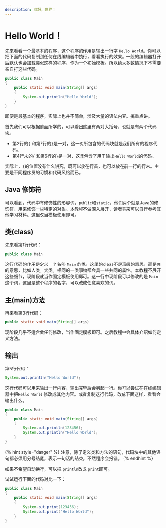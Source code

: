 ```yaml
---
description: 你好，世界！
---
```


# Hello World！

先来看看一个最基本的程序，这个程序的作用是输出一行字 `Hello World`。你可以把下面的代码复制到任何在线编辑器中执行，看看执行的效果。一般的编辑器打开后默认也会加载类似这样的程序，作为一个初始模板。所以绝大多数情况下不需要亲自打这些代码。

```java
public class Main
{
	public static void main(String[] args) 
	{
		System.out.println("Hello World");
	}
}
```

即便是最基本的程序，实际上也并不简单，涉及大量的语法内容。挑重点讲。

首先我们可以根据前面所学的，可以看出这里有两对大括号，也就是有两个代码块。

* 第2行的`{` 和第7行的`}`是一对，这一对所包含的代码块就是我们所有的程序代码。
* 第4行末的`{` 和第6行的`}`是一对，这里包含了用于输出`Hello World`的代码。

实际上，`{`的位置没有什么讲究，既可以放在行首，也可以放在前一行的行末。主要是不同程序员的习惯和代码风格而已。

## Java 修饰符

可以看到，代码中有修饰性的形容词，`public`和`static`，他们两个就是Java的修饰符，用来修饰一些特定的对象。本教程不做深入展开，读者将来可以自行参考其他学习材料。这里仅当模板使用即可。

## 类\(class\)

先来看第1行代码：

```java
public class Main
```

这行代码的作用是定义一个名叫 `Main` 的类。这里的class不是班级的意思，而是`类`的意思，比如人类，犬类。相同的一类事物都会具一些共同的属性。本教程不展开这些细节，现阶段就当作固定模板使用即可。这一行中现阶段可以修改的是 `Main` 这个词，这里是整个程序的名字，可以改成任意喜欢的词。

## 主\(main\)方法

再来看第3行代码：

```java
public static void main(String[] args)
```

现阶段几乎不适合做任何修改，当作固定模板即可。之后教程中会具体介绍如何定义方法。

## 输出

第5行代码：

```java
System.out.println("Hello World");
```

这行代码可以用来输出一行内容，输出完毕后会另起一行。你可以尝试在在线编辑器中把`Hello World` 修改成其他内容。或者复制这行代码，改成下面这样，看看会输出什么。

```java
public class Main
{
	public static void main(String[] args) 
	{
		System.out.println(123456);
		System.out.println("Hello World");
	}
}
```

{% hint style="danger" %}
注意，除了定义类和方法的语句，代码块中的其他语句都必须用分号结尾，表示一句话的结束。不然程序会报错。
{% endhint %}

如果不希望自动换行，可以把 `println`改成 `print`即可。

试试运行下面的代码对比一下：

```java
public class Main
{
	public static void main(String[] args) 
	{
		System.out.print(123456);
		System.out.print("Hello World");
	}
}
```



